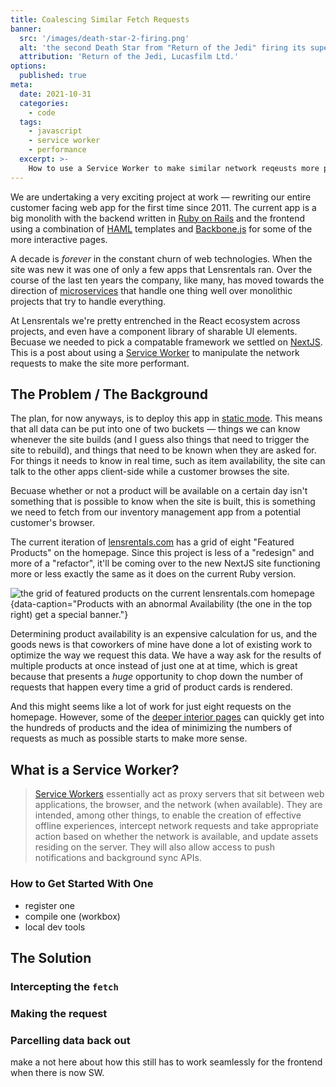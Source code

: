 ```yaml
---
title: Coalescing Similar Fetch Requests
banner:
  src: '/images/death-star-2-firing.png'
  alt: 'the second Death Star from "Return of the Jedi" firing its super laser'
  attribution: 'Return of the Jedi, Lucasfilm Ltd.'
options:
  published: true
meta:
  date: 2021-10-31
  categories:
    - code
  tags:
    - javascript
    - service worker
    - performance
  excerpt: >-
    How to use a Service Worker to make similar network reqeusts more performant
---
```


We are undertaking a very exciting project at work — rewriting our entire customer facing web app for the first time since 2011. The current app is a big monolith with the backend written in [Ruby on Rails](https://rubyonrails.org/) and the frontend using a combination of [HAML](https://haml.info/) templates and [Backbone.js](https://backbonejs.org/) for some of the more interactive pages.

A decade is _forever_ in the constant churn of web technologies. When the site was new it was one of only a few apps that Lensrentals ran. Over the course of the last ten years the company, like many, has moved towards the direction of [microservices](https://en.wikipedia.org/wiki/Microservices) that handle one thing well over monolithic projects that try to handle everything.

At Lensrentals we're pretty entrenched in the React ecosystem across projects, and even have a component library of sharable UI elements. Becuase we needed to pick a compatable framework we settled on [NextJS](https://nextjs.org/). This is a post about using a [Service Worker](https://developer.mozilla.org/en-US/docs/Web/API/Service_Worker_API) to manipulate the network requests to make the site more performant.

## The Problem / The Background

The plan, for now anyways, is to deploy this app in [static mode](https://nextjs.org/docs/advanced-features/static-html-export). This means that all data can be put into one of two buckets — things we can know whenever the site builds (and I guess also things that need to trigger the site to rebuild), and things that need to be known when they are asked for. For things it needs to know in real time, such as item availability, the site can talk to the other apps client-side while a customer browses the site.

Becuase whether or not a product will be available on a certain day isn't something that is possible to know when the site is built, this is something we need to fetch from our inventory management app from a potential customer's browser. 

The current iteration of [lensrentals.com](https://www.lensrentals.com/) has a grid of eight "Featured Products" on the homepage. Since this project is less of a "redesign" and more of a "refactor", it'll be coming over to the new NextJS site functioning more or less exactly the same as it does on the current Ruby version.

![the grid of featured products on the current lensrentals.com homepage](/images/lensrentals-featured-products-grid.png){data-caption="Products with an abnormal Availability (the one in the top right) get a special banner."}

Determining product availability is an expensive calculation for us, and the goods news is that coworkers of mine have done a lot of existing work to optimize the way we request this data. We have a way ask for the results of multiple products at once instead of just one at at time, which is great because that presents a _huge_ opportunity to chop down the number of requests that happen every time a grid of product cards is rendered.

And this might seems like a lot of work for just eight requests on the homepage. However, some of the [deeper interior pages](https://www.lensrentals.com/rent/brands/nikon) can quickly get into the hundreds of products and the idea of minimizing the numbers of requests as much as possible starts to make more sense.

## What is a Service Worker?

> [Service Workers](https://developer.mozilla.org/en-US/docs/Web/API/Service_Worker_API) essentially act as proxy servers that sit between web applications, the browser, and the network (when available). They are intended, among other things, to enable the creation of effective offline experiences, intercept network requests and take appropriate action based on whether the network is available, and update assets residing on the server. They will also allow access to push notifications and background sync APIs.



### How to Get Started With One

 - register one
 - compile one (workbox)
 - local dev tools

## The Solution

### Intercepting the `fetch`

### Making the request

### Parcelling data back out

make a not here about how this still has to work seamlessly for the frontend when there is now SW.

